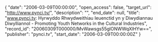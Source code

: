 {
  "date": "2006-03-09T00:00:00", 
  "open_access": false, 
  "target_url": "http://www.pynci.tv/", 
  "description": "", 
  "end_date": null, 
  "title": "www.pynci.tv: Hyrwyddo Rhwydweithiau Ieuenctid yn y Diwydiannau Diwylliannol - Promoting Youth Networks in the Cultural Industries", 
  "record_id": "20060309T000000/MvWawsgs55glONWWqXlHYw==", 
  "publisher": "pynci.tv", 
  "start_date": "2006-03-09T00:00:00Z"
}


